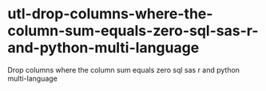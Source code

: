 # utl-drop-columns-where-the-column-sum-equals-zero-sql-sas-r-and-python-multi-language
Drop columns where the column sum equals zero sql sas r and python multi-language
